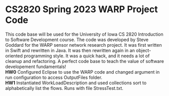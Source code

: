 # CS2820 Spring 2023 WARP Project Code
This code base will be used for the University of Iowa CS 2820 Introduction to Software
Development course. The code was developed by Steve Goddard for the WARP sensor network 
research project. It was first written in Swift and rewritten in Java. It was then 
rewritten again in an object-oriented programming style. It was a quick
hack, and it needs a lot of cleanup and refactoring. A perfect code base to teach
the value of software developement fundamentals!
<br>
**HW0**
Configured Eclipse to use the WARP code and changed argument in run configuration to access OutputFiles folder.
<br>
**HW1**
Instantiated WorkLoadDescription and used collections sort to alphabetically list the flows. Runs with file StressTest.txt. 
<br>
